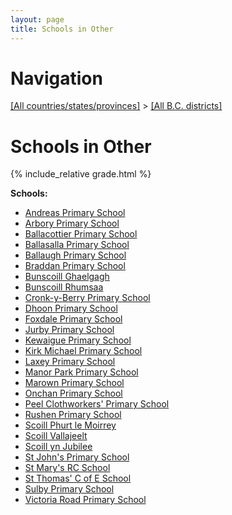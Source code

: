 ```yaml
---
layout: page
title: Schools in Other
---
```

# Navigation

[[All countries/states/provinces]](../..) > [[All B.C. districts]](..)

# Schools in Other

{% include_relative grade.html %}

**Schools:**

- [Andreas Primary School](Andreas_Primary_School.md)
- [Arbory Primary School](Arbory_Primary_School.md)
- [Ballacottier Primary School](Ballacottier_Primary_School.md)
- [Ballasalla Primary School](Ballasalla_Primary_School.md)
- [Ballaugh Primary School](Ballaugh_Primary_School.md)
- [Braddan Primary School](Braddan_Primary_School.md)
- [Bunscoill Ghaelgagh](Bunscoill_Ghaelgagh.md)
- [Bunscoill Rhumsaa](Bunscoill_Rhumsaa.md)
- [Cronk-y-Berry Primary School](Cronk-y-Berry_Primary_School.md)
- [Dhoon Primary School](Dhoon_Primary_School.md)
- [Foxdale Primary School](Foxdale_Primary_School.md)
- [Jurby Primary School](Jurby_Primary_School.md)
- [Kewaigue Primary School](Kewaigue_Primary_School.md)
- [Kirk Michael Primary School](Kirk_Michael_Primary_School.md)
- [Laxey Primary School](Laxey_Primary_School.md)
- [Manor Park Primary School](Manor_Park_Primary_School.md)
- [Marown Primary School](Marown_Primary_School.md)
- [Onchan Primary School](Onchan_Primary_School.md)
- [Peel Clothworkers' Primary School](Peel_Clothworkers'_Primary_School.md)
- [Rushen Primary School](Rushen_Primary_School.md)
- [Scoill Phurt le Moirrey](Scoill_Phurt_le_Moirrey.md)
- [Scoill Vallajeelt](Scoill_Vallajeelt.md)
- [Scoill yn Jubilee](Scoill_yn_Jubilee.md)
- [St John's Primary School](St_John's_Primary_School.md)
- [St Mary's RC School](St_Mary's_RC_School.md)
- [St Thomas' C of E School](St_Thomas'_C_of_E_School.md)
- [Sulby Primary School](Sulby_Primary_School.md)
- [Victoria Road Primary School](Victoria_Road_Primary_School.md)
